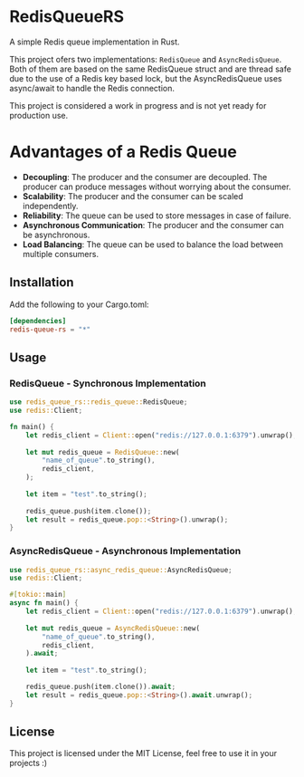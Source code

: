 # RedisQueueRS

A simple Redis queue implementation in Rust.

This project ofers two implementations: `RedisQueue` and `AsyncRedisQueue`. 
Both of them are based on the same RedisQueue struct and are thread safe due to the use of a Redis key based lock, 
but the AsyncRedisQueue uses async/await to handle the Redis connection.

This project is considered a work in progress and is not yet ready for production use.

# Advantages of a Redis Queue

- **Decoupling**: The producer and the consumer are decoupled. 
The producer can produce messages without worrying about the consumer.
- **Scalability**: The producer and the consumer can be scaled independently.
- **Reliability**: The queue can be used to store messages in case of failure.
- **Asynchronous Communication**: The producer and the consumer can be asynchronous.
- **Load Balancing**: The queue can be used to balance the load between multiple consumers.

## Installation

Add the following to your Cargo.toml:

```toml
[dependencies]
redis-queue-rs = "*"
```

## Usage

### RedisQueue - Synchronous Implementation

```rust
use redis_queue_rs::redis_queue::RedisQueue;
use redis::Client;

fn main() {
    let redis_client = Client::open("redis://127.0.0.1:6379").unwrap();
    
    let mut redis_queue = RedisQueue::new(
        "name_of_queue".to_string(),
        redis_client,
    );
    
    let item = "test".to_string();
    
    redis_queue.push(item.clone());
    let result = redis_queue.pop::<String>().unwrap();
}
```

### AsyncRedisQueue - Asynchronous Implementation

```rust
use redis_queue_rs::async_redis_queue::AsyncRedisQueue;
use redis::Client;

#[tokio::main]
async fn main() {
    let redis_client = Client::open("redis://127.0.0.1:6379").unwrap();
    
    let mut redis_queue = AsyncRedisQueue::new(
        "name_of_queue".to_string(),
        redis_client,
    ).await;
    
    let item = "test".to_string();

    redis_queue.push(item.clone()).await;
    let result = redis_queue.pop::<String>().await.unwrap();
}
```

## License

This project is licensed under the MIT License, feel free to use it in your projects :)